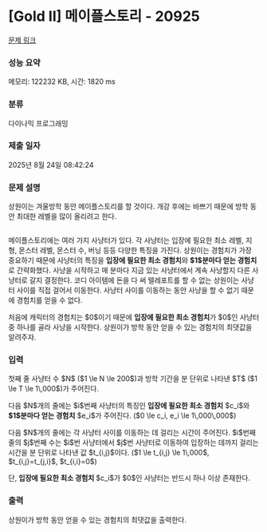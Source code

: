 # [Gold II] 메이플스토리 - 20925 

[문제 링크](https://www.acmicpc.net/problem/20925) 

### 성능 요약

메모리: 122232 KB, 시간: 1820 ms

### 분류

다이나믹 프로그래밍

### 제출 일자

2025년 8월 24일 08:42:24

### 문제 설명

<p>상원이는 겨울방학 동안 메이플스토리를 할 것이다. 개강 후에는 바쁘기 때문에 방학 동안 최대한 레벨을 많이 올리려고 한다.</p>

<p style="text-align: center;"><img alt="" src="https://upload.acmicpc.net/fc1e85b2-f55c-44de-beb5-582be4408bf7/-/preview/"></p>

<p>메이플스토리에는 여러 가지 사냥터가 있다. 각 사냥터는 입장에 필요한 최소 레벨, 지형, 몬스터 레벨, 몬스터 수, 버닝 등등 다양한 특징을 가진다. 상원이는 경험치가 가장 중요하기 때문에 사냥터의 특징을 <strong>입장에 필요한 최소 경험치</strong>와 <strong>$1$분마다 얻는 경험치</strong>로 간략화했다. 사냥을 시작하고 매 분마다 지금 있는 사냥터에서 계속 사냥할지 다른 사냥터로 갈지 결정한다. 코디 아이템에 돈을 다 써 텔레포트를 할 수 없는 상원이는 사냥터 사이를 직접 걸어서 이동한다. 사냥터 사이를 이동하는 동안 사냥을 할 수 없기 때문에 경험치를 얻을 수 없다.</p>

<p>처음에 캐릭터의 경험치는 $0$이기 때문에 <strong>입장에 필요한 최소 경험치</strong>가 $0$인 사냥터 중 하나를 골라 사냥을 시작한다. 상원이가 방학 동안 얻을 수 있는 경험치의 최댓값을 알려주자.</p>

### 입력 

 <p>첫째 줄 사냥터 수 $N$ ($1 \le N \le 200$)과 방학 기간을 분 단위로 나타낸 $T$ ($1 \le T \le 1\,000$)가 주어진다.</p>

<p>다음 $N$개의 줄에는 $i$번째 사냥터의 특징인 <strong>입장에 필요한 최소 경험치</strong> $c_i$와 <strong>$1$분마다 얻는 경험치</strong> $e_i$가 주어진다. ($0 \le c_i, e_i \le 1\,000\,000$)</p>

<p>다음 $N$개의 줄에는 각 사냥터 사이를 이동하는 데 걸리는 시간이 주어진다. $i$번째 줄의 $j$번째 수는 $i$번 사냥터에서 $j$번 사냥터로 이동하여 입장하는 데까지 걸리는 시간을 분 단위로 나타낸 값 $t_{i,j}$이다. ($1 \le t_{i,j} \le 1\,000$, $t_{i,j}=t_{j,i}$, $t_{i,i}=0$)</p>

<p>단, <strong>입장에 필요한 최소 경험치 </strong>$c_i$가 $0$인 사냥터는 반드시 하나 이상 존재한다.</p>

### 출력 

 <p>상원이가 방학 동안 얻을 수 있는 경험치의 최댓값을 출력한다.</p>

